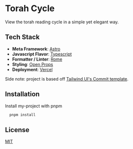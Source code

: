 # Torah Cycle

View the torah reading cycle in a simple yet elegant way.

## Tech Stack

- **Meta Framework**: [Astro](https://astro.build/)
- **Javascript Flavor**: [Typescript](https://typescriptlang.org/)
- **Formatter / Linter**: [Rome](https://rome.tools/)
- **Styling**: [Open Props](https://open-props.style/)
- **Deployment**: [Vercel](https://vercel.com/)

Side note: project is based off [Tailwind UI's Commit template](https://commit.tailwindui.com/).

## Installation

Install my-project with pnpm

```bash
  pnpm install
```

## License

[MIT](https://choosealicense.com/licenses/mit/)
